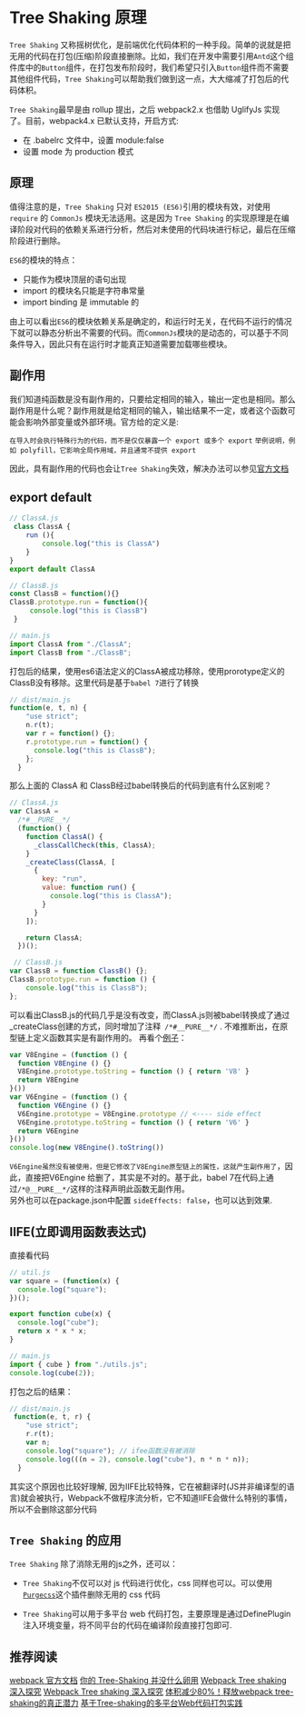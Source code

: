 # Tree Shaking 原理

`Tree Shaking` 又称摇树优化，是前端优化代码体积的一种手段。简单的说就是把无用的代码在打包(压缩)阶段直接删除。比如，我们在开发中需要引用`Antd`这个组件库中的`Button`组件，在打包发布阶段时，我们希望只引入`Button`组件而不需要其他组件代码，`Tree Shaking`可以帮助我们做到这一点，大大缩减了打包后的代码体积。

`Tree Shaking`最早是由 rollup 提出，之后 webpack2.x 也借助 UglifyJs 实现了。目前，webpack4.x 已默认支持，开启方式:

- 在 .babelrc 文件中，设置 module:false
- 设置 mode 为 production 模式

## 原理

值得注意的是，`Tree Shaking` 只对 `ES2015 (ES6)`引用的模块有效，对使用 `require` 的 `CommonJs` 模块无法适用。这是因为 `Tree Shaking` 的实现原理是在编译阶段对代码的依赖关系进行分析，然后对未使用的代码块进行标记，最后在压缩阶段进行删除。

`ES6`的模块的特点：

- 只能作为模块顶层的语句出现
- import 的模块名只能是字符串常量
- import binding 是 immutable 的

由上可以看出`ES6`的模块依赖关系是确定的，和运行时无关，在代码不运行的情况下就可以静态分析出不需要的代码。而`CommonJs`模块的是动态的，可以基于不同条件导入，因此只有在运行时才能真正知道需要加载哪些模块。

## 副作用

我们知道纯函数是没有副作用的，只要给定相同的输入，输出一定也是相同。那么副作用是什么呢？副作用就是给定相同的输入，输出结果不一定，或者这个函数可能会影响外部变量或外部环境。官方给的定义是:

`在导入时会执行特殊行为的代码，而不是仅仅暴露一个 export 或多个 export`
`举例说明，例如 polyfill，它影响全局作用域，并且通常不提供 export`

因此，具有副作用的代码也会让`Tree Shaking`失效，解决办法可以参见[官方文档](https://webpack.docschina.org/guides/tree-shaking/)


## export default

```javascript
// ClassA.js
 class ClassA {
    run (){
        console.log("this is ClassA")
    }
}
export default ClassA

// ClassB.js
const ClassB = function(){}
ClassB.prototype.run = function(){
     console.log("this is ClassB")
 }

// main.js
import ClassA from "./ClassA";
import ClassB from "./ClassB";
```

打包后的结果，使用es6语法定义的ClassA被成功移除，使用prorotype定义的ClassB没有移除。这里代码是基于`babel 7`进行了转换

```javascript
// dist/main.js
function(e, t, n) {
    "use strict";
    n.r(t);
    var r = function() {};
    r.prototype.run = function() {
      console.log("this is ClassB");
    };
  }
```

那么上面的 ClassA 和 ClassB经过babel转换后的代码到底有什么区别呢？

```javascript
// ClassA.js
var ClassA =
  /*#__PURE__*/
  (function() {
    function ClassA() {
      _classCallCheck(this, ClassA);
    }
    _createClass(ClassA, [
      {
        key: "run",
        value: function run() {
          console.log("this is ClassA");
        }
      }
    ]);

    return ClassA;
  })();

 // ClassB.js
var ClassB = function ClassB() {};
ClassB.prototype.run = function () {
    console.log("this is ClassB");
};
```

可以看出ClassB.js的代码几乎是没有改变，而ClassA.js则被babel转换成了通过_createClass创建的方式，同时增加了注释` /*#__PURE__*/` . 
不难推断出，在原型链上定义函数其实是有副作用的。 再看个[例子](https://juejin.im/post/5a5652d8f265da3e497ff3de)：

```javascript
var V8Engine = (function () {
  function V8Engine () {}
  V8Engine.prototype.toString = function () { return 'V8' }
  return V8Engine
}())
var V6Engine = (function () {
  function V6Engine () {}
  V6Engine.prototype = V8Engine.prototype // <---- side effect
  V6Engine.prototype.toString = function () { return 'V6' }
  return V6Engine
}())
console.log(new V8Engine().toString())
```

`V6Engine虽然没有被使用，但是它修改了V8Engine原型链上的属性，这就产生副作用了`，因此，直接把V6Engine 给删了，其实是不对的。基于此，babel 7在代码上通过`/*@__PURE__*/`这样的注释声明此函数无副作用。  
另外也可以在package.json中配置 `sideEffects: false`，也可以达到效果.

## IIFE(立即调用函数表达式)

直接看代码

```javascript
// util.js
var square = (function(x) {
  console.log("square");
})();

export function cube(x) {
  console.log("cube");
  return x * x * x;
}
```

```javascript
// main.js
import { cube } from "./utils.js";
console.log(cube(2));
```

打包之后的结果：

```javascript
// dist/main.js
 function(e, t, r) {
    "use strict";
    r.r(t);
    var n;
    console.log("square"); // ifee函数没有被消除
    console.log(((n = 2), console.log("cube"), n * n * n));
  }
```

其实这个原因也比较好理解, 因为IIFE比较特殊，它在被翻译时(JS并非编译型的语言)就会被执行，Webpack不做程序流分析，它不知道IIFE会做什么特别的事情，所以不会删除这部分代码

## `Tree Shaking` 的应用

 `Tree Shaking` 除了消除无用的js之外，还可以：

- `Tree Shaking`不仅可以对 js 代码进行优化，css 同样也可以。可以使用[`Purgecss`](https://github.com/FullHuman/purgecss-webpack-plugin)这个插件删除无用的 css 代码

- `Tree Shaking`可以用于多平台 web 代码打包，主要原理是通过DefinePlugin注入环境变量，将不同平台的代码在编译阶段直接打包即可.

## 推荐阅读

[webpack 官方文档](https://webpack.docschina.org/guides/tree-shaking/)
[你的 Tree-Shaking 并没什么卵用](https://juejin.im/post/5a5652d8f265da3e497ff3de)
[Webpack Tree shaking 深入探究](https://juejin.im/post/5bb8ef58f265da0a972e3434#heading-7)
[Webpack Tree shaking 深入探究](https://juejin.im/post/5bb8ef58f265da0a972e3434#heading-7)
[体积减少80%！释放webpack tree-shaking的真正潜力](https://juejin.im/post/5b8ce49df265da438151b468)
[基于Tree-shaking的多平台Web代码打包实践](https://mp.weixin.qq.com/s?__biz=MzI3NTU3ODc2MQ==&mid=2247484310&idx=1&sn=0968dd1deb4cff1f1a72ce5b5c95be3b&chksm=eb03e970dc74606692d8031f18a046232bc19a14f6bb8dccf517f79beaa5f9d7f185e2e63a0e&mpshare=1&scene=1&srcid=&sharer_sharetime=1582163072910&sharer_shareid=7e979d6f403d06ab8d710ddf48fc4aa2&exportkey=AZBsFzIc0g023vKuTk2sL3g%3D&pass_ticket=MjrQNeXBaQztWM6f%2BTKBVrWRmT87%2FwrtGjJI%2BwUlrGgkzQglOb243JhD4QTGZEtX#rd)
